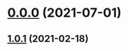 # [0.0.0](https://github.com/AlexRogalskiy/javascript-patterns/compare/v1.0.1...v0.0.0) (2021-07-01)



## [1.0.1](https://github.com/AlexRogalskiy/javascript-patterns/compare/1.0.1...v1.0.1) (2021-02-18)



